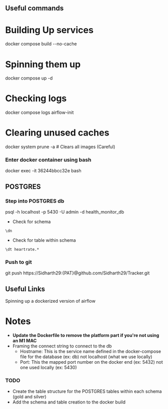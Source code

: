 ## Useful commands

# Building Up services
docker compose build --no-cache

# Spinning them up
docker compose up -d

# Checking logs
docker compose logs airflow-init

# Clearing unused caches
docker system prune -a # Clears all images (Careful)


### Enter docker container using bash
docker exec -it 36244bbcc32e bash


## POSTGRES

### Step into POSTGRES db
psql -h localhost -p 5430 -U admin -d health_monitor_db


- Check for schema

```
\dn
```

- Check for table within schema

```
\dt heartrate.*
```




### Push to git

git push https://Sidharth29:{PAT}@github.com/Sidharth29/Tracker.git

## Useful Links

Spinning up a dockerized version of airflow


# Notes
- **Update the Dockerfile to remove the platform part if you're not using an M1 MAC** 
- Framing the connect string to connect to the db
    - Hostname: This is the service name defined in the docker-compose file for the database (ex: db) not localhost (what we use locally)
    - Port: This the mapped port number on the docker end (ex: 5432) not one used locally (ex: 5430)  

### TODO

- Create the table structure for the POSTGRES tables within each schema (gold and silver)
- Add the schema and table creation to the docker build